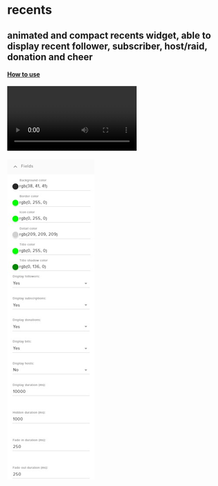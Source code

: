 # recents
## animated and compact recents widget, able to display recent follower, subscriber, host/raid, donation and cheer
#### [How to use](https://github.com/Yazaar/StreamElements-Widgets)

<video src="https://raw.githubusercontent.com/Yazaar/StreamElements-Widgets/master/recents/images/preview.webm" autoplay loop></video>

![preview of settings](https://raw.githubusercontent.com/Yazaar/StreamElements-Widgets/master/recents/images/settings_preview.jpg)
